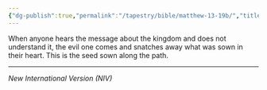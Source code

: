 ```yaml
---
{"dg-publish":true,"permalink":"/tapestry/bible/matthew-13-19b/","title":"Matthew 13:19b","hide":true,"tags":["bible"],"dgHomeLink":true,"dgShowLocalGraph":true,"dgEnableSearch":true}
---
```


When anyone hears the message about the kingdom and does not understand it, the evil one comes and snatches away what was sown in their heart. This is the seed sown along the path.

---
*New International Version (NIV)*